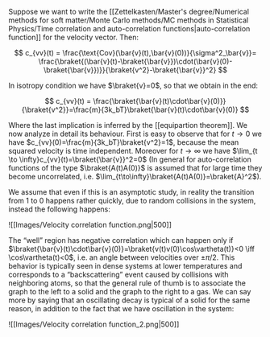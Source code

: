 Suppose we want to write the [[Zettelkasten/Master's degree/Numerical methods for soft matter/Monte Carlo methods/MC methods in Statistical Physics/Time correlation and auto-correlation functions|auto-correlation function]] for the velocity vector. Then:

$$ c_{vv}(t) = \frac{\text{Cov}(\bar{v}(t),\bar{v}(0))}{\sigma^2_\bar{v}}= \frac{\braket{(\bar{v}(t)-\braket{\bar{v}})\cdot(\bar{v}(0)-\braket{\bar{v}})}}{\braket{v^2}-\braket{\bar{v}}^2} $$

In isotropy condition we have $\braket{v}=0$, so that we obtain in the end:

$$ c_{vv}(t) = \frac{\braket{\bar{v}(t)\cdot\bar{v}(0)}}{\braket{v^2}}=\frac{m}{3k_bT}\braket{\bar{v}(t)\cdot\bar{v}(0)} $$

Where the last implication is inferred by the [[equipartion theorem]].
We now analyze in detail its behaviour.
First is easy to observe that for $t\to 0$ we have $c_{vv}(0)=\frac{m}{3k_bT}\braket{v^2}=1$, because the mean squared velocity is time independent. Moreover for $t \to \infty$ we have $\lim_{t \to \infty}c_{vv}(t)=\braket{\bar{v}}^2=0$ (In general for auto-correlation functions of the type $\braket{A(t)A(0)}$ is assumed that for large time they become uncorrelated, i.e. $\lim_{t\to\infty}\braket{A(t)A(0)}=\braket{A}^2$).

We assume that even if this is an asymptotic study, in reality the transition from 1 to 0 happens rather quickly, due to random collisions in the system, instead the following happens:

![[Images/Velocity correlation function.png|500]]

The “well” region has negative correlation which can happen only if $\braket{\bar{v}(t)\cdot\bar{v}(0)}=\braket{v(t)v(0)\cos\vartheta(t)}<0 \iff \cos\vartheta(t)<0$, i.e. an angle between velocities over $\pm \pi/2$. 
This behavior is typically seen in dense systems at lower temperatures and corresponds to a “backscattering” event caused by collisions with neighboring atoms, so that the general rule of thumb is to associate the graph to the left to a solid and the graph to the right to a gas.
We can say more by saying that an oscillating decay is typical of a solid for the same reason, in addition to the fact that we have oscillation in the system:

![[Images/Velocity correlation function_2.png|500]]